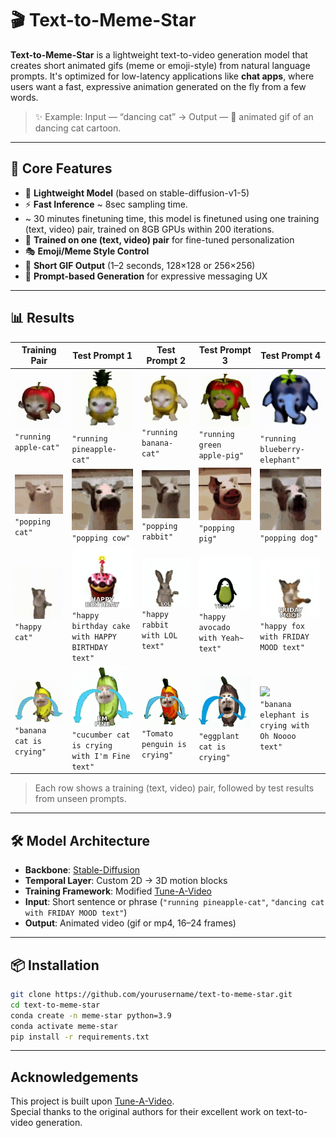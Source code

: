 # 🎬 Text-to-Meme-Star

**Text-to-Meme-Star** is a lightweight text-to-video generation model that creates short animated gifs (meme or emoji-style) from natural language prompts. It's optimized for low-latency applications like **chat apps**, where users want a fast, expressive animation generated on the fly from a few words.

> ✨ Example: Input — “dancing cat” → Output — 🤯 animated gif of an dancing cat cartoon.

---

## 🧠 Core Features


- 🐥 **Lightweight Model** (based on stable-diffusion-v1-5)
- ⚡ **Fast Inference** ~ 8sec sampling time.
- ~ 30 minutes finetuning time, this model is finetuned using one training (text, video) pair, trained on 8GB GPUs within 200 iterations.
- 🧪 **Trained on one (text, video) pair** for fine-tuned personalization
- 🎭 **Emoji/Meme Style Control** 
- 🔁 **Short GIF Output** (1–2 seconds, 128×128 or 256×256)
- 🧾 **Prompt-based Generation** for expressive messaging UX

---
## 📊 Results 

| **Training Pair** | **Test Prompt 1** | **Test Prompt 2** | **Test Prompt 3** | **Test Prompt 4** |
|-------------------|-------------------|-------------------|-------------------|-------------------|
| ![](results/cat_apple.gif)<br>`"running apple-cat"` | ![](results/running_pineapple_cat.gif)<br>`"running pineapple-cat"` | ![](results/running_banana_cat.gif)<br>`"running banana-cat"` | ![](results/running_green_apple_pig.gif)<br>`"running green apple-pig"` | ![](results/running_blueberry_elephant.gif)<br>`"running blueberry-elephant"` 
| ![](results/cat_pop.gif)<br>`"popping cat"` | ![](results/popping_cow.gif)<br>`"popping cow"` | ![](results/popping_rabbit.gif)<br>`"popping rabbit"` | ![](results/popping_pig.gif)<br>`"popping pig"` | ![](results/popping_Basenji_dog.gif)<br>`"popping dog"` |
| ![](results/cat_happy.gif)<br>`"happy cat"` | ![](results/happy_birthday_cake_with_HAPPY_BIRTHDAY_text.gif)<br>`"happy birthday cake with HAPPY BIRTHDAY text"` | ![](results/happy_rabbit_with_LOL_text.gif)<br>`"happy rabbit with LOL text"` | ![](results/happy_avocado_with_Yeah~_text.gif)<br>`"happy avocado with Yeah~ text"` | ![](results/happy_fox_with_FRIDAY_MOOD_text.gif)<br>`"happy fox with FRIDAY MOOD text"` |
| ![](results/banana_cat_is_crying.gif)<br>`"banana cat is crying"` | ![](results/cucumber_cat_is_crying_with_I'm_Fine_text.gif)<br>`"cucumber cat is crying with I'm Fine text"` | ![](results/Tomato_penguin_is_crying.gif)<br>`"Tomato penguin is crying"` | ![](results/eggplant_cat_is_crying.gif)<br>`"eggplant cat is crying"` | ![](results/banana_elephant_is_crying_with_Oh_Noooo_text.gif)<br>`"banana elephant is crying with Oh Noooo text"` |

> Each row shows a training (text, video) pair, followed by test results from unseen prompts.

---

## 🛠️ Model Architecture

- **Backbone**: [Stable-Diffusion](https://huggingface.co/sd-legacy/stable-diffusion-v1-5)
- **Temporal Layer**: Custom 2D → 3D motion blocks 
- **Training Framework**: Modified [Tune-A-Video](https://github.com/showlab/Tune-A-Video)
- **Input**: Short sentence or phrase (`"running pineapple-cat"`, `"dancing cat with FRIDAY MOOD text"`)
- **Output**: Animated video (gif or mp4, 16–24 frames)

---

## 📦 Installation

```bash
git clone https://github.com/yourusername/text-to-meme-star.git
cd text-to-meme-star
conda create -n meme-star python=3.9
conda activate meme-star
pip install -r requirements.txt
```
---

## Acknowledgements
This project is built upon [Tune-A-Video](https://github.com/showlab/Tune-A-Video).  
Special thanks to the original authors for their excellent work on text-to-video generation.

